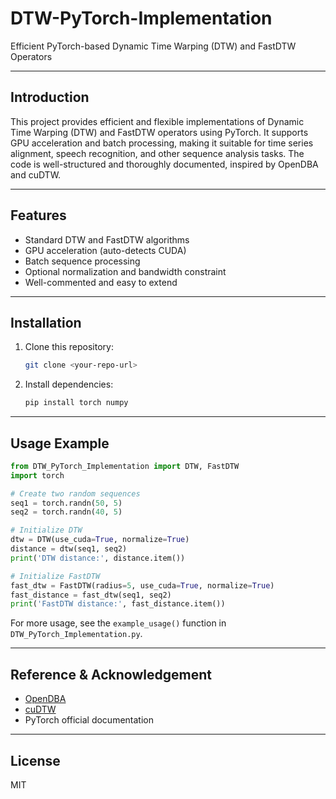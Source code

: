 # DTW-PyTorch-Implementation

Efficient PyTorch-based Dynamic Time Warping (DTW) and FastDTW Operators

---

## Introduction

This project provides efficient and flexible implementations of Dynamic Time Warping (DTW) and FastDTW operators using PyTorch. It supports GPU acceleration and batch processing, making it suitable for time series alignment, speech recognition, and other sequence analysis tasks. The code is well-structured and thoroughly documented, inspired by OpenDBA and cuDTW.

---

## Features
- Standard DTW and FastDTW algorithms
- GPU acceleration (auto-detects CUDA)
- Batch sequence processing
- Optional normalization and bandwidth constraint
- Well-commented and easy to extend

---

## Installation
1. Clone this repository:
   ```bash
   git clone <your-repo-url>
   ```
2. Install dependencies:
   ```bash
   pip install torch numpy
   ```

---

## Usage Example

```python
from DTW_PyTorch_Implementation import DTW, FastDTW
import torch

# Create two random sequences
seq1 = torch.randn(50, 5)
seq2 = torch.randn(40, 5)

# Initialize DTW
dtw = DTW(use_cuda=True, normalize=True)
distance = dtw(seq1, seq2)
print('DTW distance:', distance.item())

# Initialize FastDTW
fast_dtw = FastDTW(radius=5, use_cuda=True, normalize=True)
fast_distance = fast_dtw(seq1, seq2)
print('FastDTW distance:', fast_distance.item())
```

For more usage, see the `example_usage()` function in `DTW_PyTorch_Implementation.py`.

---

## Reference & Acknowledgement
- [OpenDBA](https://github.com/zhw12/opendba)
- [cuDTW](https://github.com/kyoustat/cudtw)
- PyTorch official documentation

---

## License
MIT 
